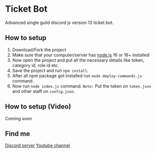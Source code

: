 # Ticket Bot
Advanced single guild discord js version 13 ticket bot.
## How to setup
1. Download/Fork the project
2. Make sure that your computer/server has [node.js](https://nodejs.org/en/) 16 or 16+ installed
3. Now open the project and put all the necessary details like token, category id, role id etc.
4. Save the project and run `npm install`.
5. After all npm package got installed run `node deploy-commands.js` command.
6. Now run `node index.js` command.
`Note:` Put the token on `token.json` and other staff on `config.json`.
## How to setup (Video)
Coming soon
## Find me
[Discord server](https://discord.gg/7KtdeePrHV)
[Youtube channel](https://www.youtube.com/channel/UCwsiWQMSomXFjWWpRQbc35A)
